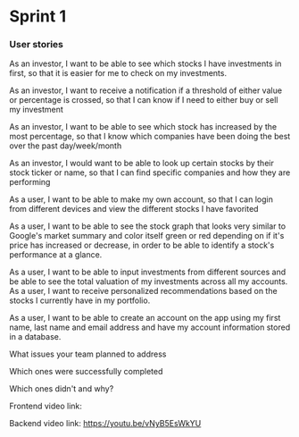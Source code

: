 # Sprint 1

### User stories

As an investor, I want to be able to see which stocks I have investments in first, so that it is easier for me to check on my investments.

As an investor, I want to receive a notification if a threshold of either value or percentage is crossed, so that I can know if I need to either buy or sell my investment

As an investor, I want to be able to see which stock has increased by the most percentage, so that I know which companies have been doing the best over the past day/week/month

As an investor, I would want to be able to look up certain stocks by their stock ticker or name, so that I can find specific companies and how they are performing

As a user, I want to be able to make my own account, so that I can login from different devices and view the different stocks I have favorited

As a user, I want to be able to see the stock graph that looks very similar to Google's market summary and color itself green or red depending on if it's price has increased or decrease, in order to be able to identify a stock's performance at a glance.

As a user, I want to be able to input investments from different sources and be able to see the total valuation of my investments across all my accounts.
As a user, I want to receive personalized recommendations based on the stocks I currently have in my portfolio.

As a user, I want to be able to create an account on the app using my first name, last name and email address and have my account information stored in a database.

What issues your team planned to address

Which ones were successfully completed

Which ones didn't and why?

Frontend video link:

Backend video link: https://youtu.be/vNyB5EsWkYU

